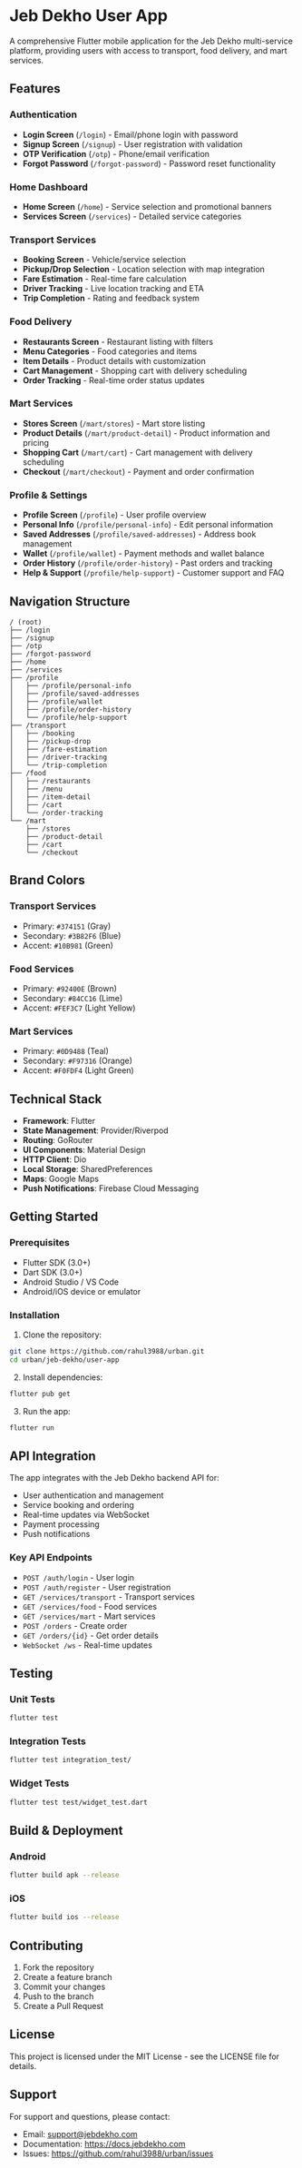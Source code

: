 # Jeb Dekho User App

A comprehensive Flutter mobile application for the Jeb Dekho multi-service platform, providing users with access to transport, food delivery, and mart services.

## Features

### Authentication
- **Login Screen** (`/login`) - Email/phone login with password
- **Signup Screen** (`/signup`) - User registration with validation
- **OTP Verification** (`/otp`) - Phone/email verification
- **Forgot Password** (`/forgot-password`) - Password reset functionality

### Home Dashboard
- **Home Screen** (`/home`) - Service selection and promotional banners
- **Services Screen** (`/services`) - Detailed service categories

### Transport Services
- **Booking Screen** - Vehicle/service selection
- **Pickup/Drop Selection** - Location selection with map integration
- **Fare Estimation** - Real-time fare calculation
- **Driver Tracking** - Live location tracking and ETA
- **Trip Completion** - Rating and feedback system

### Food Delivery
- **Restaurants Screen** - Restaurant listing with filters
- **Menu Categories** - Food categories and items
- **Item Details** - Product details with customization
- **Cart Management** - Shopping cart with delivery scheduling
- **Order Tracking** - Real-time order status updates

### Mart Services
- **Stores Screen** (`/mart/stores`) - Mart store listing
- **Product Details** (`/mart/product-detail`) - Product information and pricing
- **Shopping Cart** (`/mart/cart`) - Cart management with delivery scheduling
- **Checkout** (`/mart/checkout`) - Payment and order confirmation

### Profile & Settings
- **Profile Screen** (`/profile`) - User profile overview
- **Personal Info** (`/profile/personal-info`) - Edit personal information
- **Saved Addresses** (`/profile/saved-addresses`) - Address book management
- **Wallet** (`/profile/wallet`) - Payment methods and wallet balance
- **Order History** (`/profile/order-history`) - Past orders and tracking
- **Help & Support** (`/profile/help-support`) - Customer support and FAQ

## Navigation Structure

```
/ (root)
├── /login
├── /signup
├── /otp
├── /forgot-password
├── /home
├── /services
├── /profile
│   ├── /profile/personal-info
│   ├── /profile/saved-addresses
│   ├── /profile/wallet
│   ├── /profile/order-history
│   └── /profile/help-support
├── /transport
│   ├── /booking
│   ├── /pickup-drop
│   ├── /fare-estimation
│   ├── /driver-tracking
│   └── /trip-completion
├── /food
│   ├── /restaurants
│   ├── /menu
│   ├── /item-detail
│   ├── /cart
│   └── /order-tracking
└── /mart
    ├── /stores
    ├── /product-detail
    ├── /cart
    └── /checkout
```

## Brand Colors

### Transport Services
- Primary: `#374151` (Gray)
- Secondary: `#3B82F6` (Blue)
- Accent: `#10B981` (Green)

### Food Services
- Primary: `#92400E` (Brown)
- Secondary: `#84CC16` (Lime)
- Accent: `#FEF3C7` (Light Yellow)

### Mart Services
- Primary: `#0D9488` (Teal)
- Secondary: `#F97316` (Orange)
- Accent: `#F0FDF4` (Light Green)

## Technical Stack

- **Framework**: Flutter
- **State Management**: Provider/Riverpod
- **Routing**: GoRouter
- **UI Components**: Material Design
- **HTTP Client**: Dio
- **Local Storage**: SharedPreferences
- **Maps**: Google Maps
- **Push Notifications**: Firebase Cloud Messaging

## Getting Started

### Prerequisites
- Flutter SDK (3.0+)
- Dart SDK (3.0+)
- Android Studio / VS Code
- Android/iOS device or emulator

### Installation

1. Clone the repository:
```bash
git clone https://github.com/rahul3988/urban.git
cd urban/jeb-dekho/user-app
```

2. Install dependencies:
```bash
flutter pub get
```

3. Run the app:
```bash
flutter run
```

## API Integration

The app integrates with the Jeb Dekho backend API for:
- User authentication and management
- Service booking and ordering
- Real-time updates via WebSocket
- Payment processing
- Push notifications

### Key API Endpoints
- `POST /auth/login` - User login
- `POST /auth/register` - User registration
- `GET /services/transport` - Transport services
- `GET /services/food` - Food services
- `GET /services/mart` - Mart services
- `POST /orders` - Create order
- `GET /orders/{id}` - Get order details
- `WebSocket /ws` - Real-time updates

## Testing

### Unit Tests
```bash
flutter test
```

### Integration Tests
```bash
flutter test integration_test/
```

### Widget Tests
```bash
flutter test test/widget_test.dart
```

## Build & Deployment

### Android
```bash
flutter build apk --release
```

### iOS
```bash
flutter build ios --release
```

## Contributing

1. Fork the repository
2. Create a feature branch
3. Commit your changes
4. Push to the branch
5. Create a Pull Request

## License

This project is licensed under the MIT License - see the LICENSE file for details.

## Support

For support and questions, please contact:
- Email: support@jebdekho.com
- Documentation: https://docs.jebdekho.com
- Issues: https://github.com/rahul3988/urban/issues